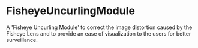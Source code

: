 # FisheyeUncurlingModule
A 'Fisheye Uncurling Module' to correct the image distortion caused by the Fisheye Lens and to provide an ease of visualization to the users for better surveillance.
